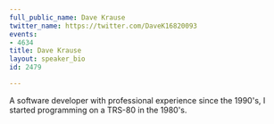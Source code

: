 ```yaml
---
full_public_name: Dave Krause
twitter_name: https://twitter.com/DaveK16820093
events:
- 4634
title: Dave Krause
layout: speaker_bio
id: 2479

---
```

A software developer with professional experience since the 1990's, I started programming on a TRS-80 in the 1980's.